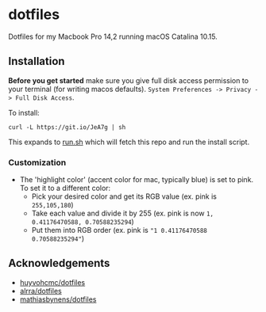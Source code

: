 # dotfiles

Dotfiles for my Macbook Pro 14,2 running macOS Catalina 10.15.

## Installation

**Before you get started** make sure you give full disk access permission to your terminal (for writing macos defaults). `System Preferences -> Privacy -> Full Disk Access`.

To install:

`curl -L https://git.io/JeA7g | sh`

This expands to [run.sh](https://github.com/gretzky/dotfiles/blob/master/run.sh) which will fetch this repo and run the install script.


### Customization

- The 'highlight color' (accent color for mac, typically blue) is set to pink. To set it to a different color:
    - Pick your desired color and get its RGB value (ex. pink is `255,105,180`)
    - Take each value and divide it by 255 (ex. pink is now `1, 0.41176470588, 0.70588235294`)
    - Put them into RGB order (ex. pink is `"1 0.41176470588 0.70588235294"`)

## Acknowledgements

-   [huyvohcmc/dotfiles](https://github.com/huyvohcmc/dotfiles)
-   [alrra/dotfiles](https://github.com/alrra/dotfiles)
-   [mathiasbynens/dotfiles](https://github.com/mathiasbynens/dotfiles)
